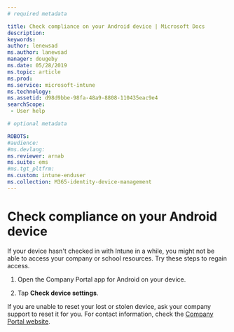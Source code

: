 ```yaml
---
# required metadata

title: Check compliance on your Android device | Microsoft Docs
description:
keywords:
author: lenewsad
ms.author: lanewsad
manager: dougeby
ms.date: 05/28/2019
ms.topic: article
ms.prod:
ms.service: microsoft-intune
ms.technology:
ms.assetid: d98d9bbe-98fa-48a9-8808-110435eac9e4
searchScope:
 - User help

# optional metadata

ROBOTS:  
#audience:
#ms.devlang:
ms.reviewer: arnab
ms.suite: ems
#ms.tgt_pltfrm:
ms.custom: intune-enduser
ms.collection: M365-identity-device-management
---
```


# Check compliance on your Android device

If your device hasn't checked in with Intune in a while, you might not be able to access your company or school resources. Try these steps to regain access.  

1. Open the Company Portal app for Android on your device.  

2. Tap **Check device settings**.  

If you are unable to reset your lost or stolen device, ask your company support to reset it for you. For contact information, check the [Company Portal website](https://go.microsoft.com/fwlink/?linkid=2010980).  
